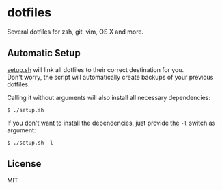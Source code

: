 # dotfiles

Several dotfiles for zsh, git, vim, OS X and more.

## Automatic Setup

[setup.sh](setup.sh) will link all dotfiles to their correct destination for you.  
Don't worry, the script will automatically create backups of your previous dotfiles.

Calling it without arguments will also install all necessary dependencies:
```shell
$ ./setup.sh
```

If you don't want to install the dependencies, just provide the `-l` switch as argument:
```shell
$ ./setup.sh -l
```

## License

MIT
